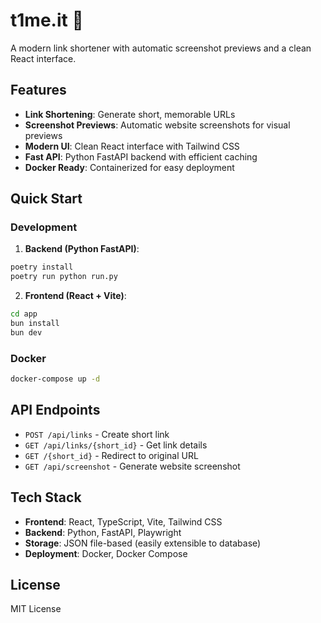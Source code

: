 # t1me.it 🔗

A modern link shortener with automatic screenshot previews and a clean React interface.

## Features

- **Link Shortening**: Generate short, memorable URLs
- **Screenshot Previews**: Automatic website screenshots for visual previews
- **Modern UI**: Clean React interface with Tailwind CSS
- **Fast API**: Python FastAPI backend with efficient caching
- **Docker Ready**: Containerized for easy deployment

## Quick Start

### Development

1. **Backend (Python FastAPI)**:
```bash
poetry install
poetry run python run.py
```

2. **Frontend (React + Vite)**:
```bash
cd app
bun install
bun dev
```

### Docker

```bash
docker-compose up -d
```

## API Endpoints

- `POST /api/links` - Create short link
- `GET /api/links/{short_id}` - Get link details
- `GET /{short_id}` - Redirect to original URL
- `GET /api/screenshot` - Generate website screenshot

## Tech Stack

- **Frontend**: React, TypeScript, Vite, Tailwind CSS
- **Backend**: Python, FastAPI, Playwright
- **Storage**: JSON file-based (easily extensible to database)
- **Deployment**: Docker, Docker Compose

## License

MIT License
